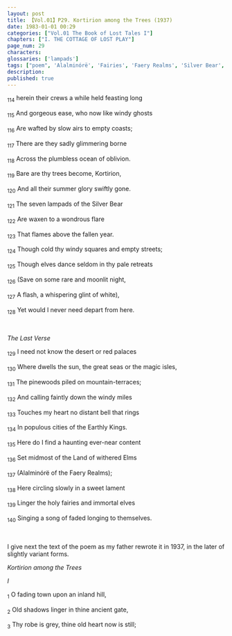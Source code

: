 ```yaml
---
layout: post
title: 【Vol.01】P29. Kortirion among the Trees (1937)
date: 1983-01-01 00:29
categories: ["Vol.01 The Book of Lost Tales I"]
chapters: ["I. THE COTTAGE OF LOST PLAY"]
page_num: 29
characters: 
glossaries: ['lampads']
tags: ["poem", 'Alalminórë', 'Fairies', 'Faery Realms', 'Silver Bear', 'Kortirion', 'Kortirion among the Trees', 'Magic Isles', 'Sun, The']
description: 
published: true
---
```


<SUB>114</SUB> herein their crews a while held feasting long

<SUB>115</SUB> And gorgeous ease, who now like windy ghosts

<SUB>116</SUB> Are wafted by slow airs to empty coasts;

<SUB>117</SUB> There are they sadly glimmering borne

<SUB>118</SUB> Across the plumbless ocean of oblivion.

<SUB>119</SUB> Bare are thy trees become, Kortirion,

<SUB>120</SUB> And all their summer glory swiftly gone.

<SUB>121</SUB> The seven lampads of the Silver Bear

<SUB>122</SUB> Are waxen to a wondrous flare

<SUB>123</SUB> That flames above the fallen year.

<SUB>124</SUB> Though cold thy windy squares and empty streets;

<SUB>125</SUB> Though elves dance seldom in thy pale retreats

<SUB>126</SUB> (Save on some rare and moonlit night,

<SUB>127</SUB> A flash, a whispering glint of white),

<SUB>128</SUB> Yet would I never need depart from here.

<BR>

<I>The Last Verse</I>

<SUB>129</SUB> I need not know the desert or red palaces

<SUB>130</SUB> Where dwells the sun, the great seas or the magic isles,

<SUB>131</SUB> The pinewoods piled on mountain-terraces;

<SUB>132</SUB> And calling faintly down the windy miles

<SUB>133</SUB> Touches my heart no distant bell that rings

<SUB>134</SUB> In populous cities of the Earthly Kings.

<SUB>135</SUB> Here do I find a haunting ever-near content

<SUB>136</SUB> Set midmost of the Land of withered Elms

<SUB>137</SUB> (Alalminórë of the Faery Realms);

<SUB>138</SUB> Here circling slowly in a sweet lament

<SUB>139</SUB> Linger the holy fairies and immortal elves

<SUB>140</SUB> Singing a song of faded longing to themselves.

<BR>

I give next the text of the poem as my father rewrote it in 1937, in the later of slightly variant forms.

<I>Kortirion among the Trees</I>

<I>I</I>

<SUB>1</SUB> O fading town upon an inland hill,

<SUB>2</SUB> Old shadows linger in thine ancient gate,

<SUB>3</SUB> Thy robe is grey, thine old heart now is still;

